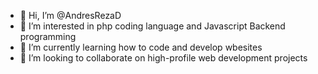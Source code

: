 - 👋 Hi, I’m @AndresRezaD
- 👀 I’m interested in php coding language and Javascript Backend programming
- 🌱 I’m currently learning how to code and develop wbesites
- 💞️ I’m looking to collaborate on high-profile web development projects
